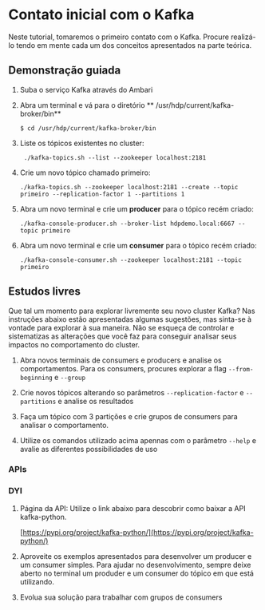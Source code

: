 # Contato inicial com o Kafka

Neste tutorial, tomaremos o primeiro contato com o Kafka. Procure realizá-lo tendo em mente cada um dos conceitos apresentados na parte teórica.

## Demonstração guiada

1. Suba o serviço Kafka através do Ambari

2. Abra um terminal e vá para o diretório ** /usr/hdp/current/kafka-broker/bin**
   ``` 
   $ cd /usr/hdp/current/kafka-broker/bin
   ``` 
   
5. Liste os tópicos existentes no cluster:
   ```
    ./kafka-topics.sh --list --zookeeper localhost:2181
   ```

6. Crie um novo tópico chamado primeiro:
    ```
    ./kafka-topics.sh --zookeeper localhost:2181 --create --topic primeiro --replication-factor 1 --partitions 1
    ```
7. Abra um novo terminal e crie um **producer** para o tópico recém criado:
   ```
   ./kafka-console-producer.sh --broker-list hdpdemo.local:6667 --topic primeiro
   ```

8. Abra um novo terminal e crie um **consumer** para o tópico recém criado:
   ```
   ./kafka-console-consumer.sh --zookeeper localhost:2181 --topic primeiro
   ```

## Estudos livres

Que tal um momento para explorar livremente seu novo cluster Kafka? Nas instruções abaixo estão apresentadas algumas sugestões, mas sinta-se à vontade para explorar à sua maneira. Não se esqueça de controlar e sistematizas as alterações que você faz para conseguir analisar seus impactos no comportamento do cluster.

1. Abra novos terminais de consumers e producers e analise os comportamentos. Para os consumers, procures explorar a flag `--from-beginning` e `--group`

2. Crie novos tópicos alterando so parâmetros `--replication-factor` e `--partitions` e analise os resultados

3. Faça um tópico com 3 partições e crie grupos de consumers para analisar o comportamento.

4. Utilize os comandos utilizado acima apennas com o parâmetro `--help` e avalie as diferentes possibilidades de uso

### APIs

### DYI

1. Página da API:
   Utilize o link abaixo para descobrir como baixar a API kafka-python.

    [https://pypi.org/project/kafka-python/](https://pypi.org/project/kafka-python/)

2. Aproveite os exemplos apresentados para desenvolver um producer e um consumer simples. Para ajudar no desenvolvimento, sempre deixe aberto no terminal um produder e um consumer do tópico em que está utilizando.

3. Evolua sua solução para trabalhar com grupos de consumers 
